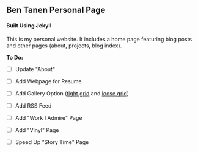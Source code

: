 ## Ben Tanen Personal Page
#### Built Using Jekyll

This is my personal website. It includes a home page featuring blog posts and other pages (about, projects, blog index).

**To Do:**
- [ ] Update "About"
- [ ] Add Webpage for Resume
- [ ] Add Gallery Option ([tight grid](http://ben-tanen.com/2016/11/10/stpaul-broken-bones.html) and [loose grid](http://stephaniestamm.com/))
- [ ] Add RSS Feed
- [ ] Add "Work I Admire" Page
- [ ] Add "Vinyl" Page
- [ ] Speed Up "Story Time" Page

